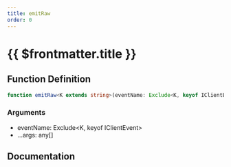 ```yaml
---
title: emitRaw
order: 0
---
```


# {{ $frontmatter.title }}

## Function Definition

```ts
function emitRaw<K extends string>(eventName: Exclude<K, keyof IClientEvent>, ...args: any[]): void;
```

### Arguments

* eventName: Exclude\<K, keyof IClientEvent\>
* ...args: any[]

## Documentation

<!--@include: ./parts/emitRaw.md-->
